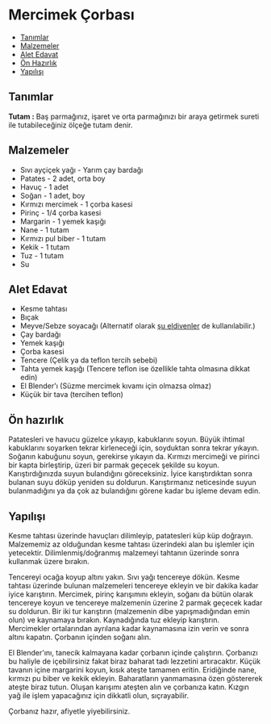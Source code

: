 # Mercimek Çorbası #

- [Tanımlar](#tanimlar)
- [Malzemeler](#malzemeler)
- [Alet Edavat](#alet-edavat)
- [Ön Hazırlık](#on-hazirlik)
- [Yapılışı](#yapilisi)

## Tanımlar ##

**Tutam :** Baş parmağınız, işaret ve orta parmağınızı bir araya getirmek sureti ile tutabileceğiniz ölçeğe tutam denir.

## Malzemeler ##

- Sıvı ayçiçek yağı - Yarım çay bardağı
- Patates - 2 adet, orta boy
- Havuç - 1 adet
- Soğan - 1 adet, boy
- Kırmızı mercimek - 1 çorba kasesi
- Pirinç - 1/4 çorba kasesi
- Margarin - 1 yemek kaşığı
- Nane - 1 tutam
- Kırmızı pul biber - 1 tutam
- Kekik - 1 tutam
- Tuz - 1 tutam
- Su

## Alet Edavat ##

- Kesme tahtası
- Bıçak
- Meyve/Sebze soyacağı (Alternatif olarak [şu eldivenler](http://urun.gittigidiyor.com/ev-bahce/patates-soyma-eldiveni-8-saniyede-patates-soyun-100515406) de kullanılabilir.)
- Çay bardağı
- Yemek kaşığı
- Çorba kasesi
- Tencere (Çelik ya da teflon tercih sebebi)
- Tahta yemek kaşığı (Tencere teflon ise özellikle tahta olmasına dikkat edin)
- El Blender'ı (Süzme mercimek kıvamı için olmazsa olmaz)
- Küçük bir tava (tercihen teflon)

## Ön hazırlık ##

Patatesleri ve havucu güzelce yıkayıp, kabuklarını soyun. Büyük ihtimal kabuklarını soyarken tekrar kirleneceği için, soyduktan sonra tekrar yıkayın. Soğanın kabuğunu soyun, gerekirse yıkayın da. Kırmızı mercimeği ve pirinci bir kapta birleştirip, üzeri bir parmak geçecek şekilde su koyun. Karıştırdığınızda suyun bulandığını göreceksiniz. İyice karıştırdıktan sonra bulanan suyu döküp yeniden su doldurun. Karıştırmanız neticesinde suyun bulanmadığını ya da çok az bulandığını görene kadar bu işleme devam edin.

## Yapılışı ##

Kesme tahtası üzerinde havuçları dilimleyip, patatesleri küp küp doğrayın. Malzememiz az olduğundan kesme tahtası üzerindeki alan bu işlemler için yetecektir. Dilimlenmiş/doğranmış malzemeyi tahtanın üzerinde sonra kullanmak üzere bırakın.

Tencereyi ocağa koyup altını yakın. Sıvı yağı tencereye dökün. Kesme tahtası üzerinde bulunan malzemeleri tencereye ekleyin ve bir dakika kadar iyice karıştırın. Mercimek, pirinç karışımını ekleyin, soğanı da bütün olarak tencereye koyun ve tencereye malzemenin üzerine 2 parmak geçecek kadar su doldurun. Bir iki tur karıştırın (malzemenin dibe yapışmadığından emin olun) ve kaynamaya bırakın. Kaynadığında tuz ekleyip karıştırın. Mercimekler ortalarından ayrılana kadar kaynamasına izin verin ve sonra altını kapatın. Çorbanın içinden soğanı alın.

El Blender'ını, tanecik kalmayana kadar çorbanın içinde çalıştırın. Çorbanızı bu haliyle de içebilirsiniz fakat biraz baharat tadı lezzetini artıracaktır. Küçük tavanın içine margarini koyun, kısık ateşte tamamen eritin. Eridiğinde nane, kırmızı pu biber ve kekik ekleyin. Baharatların yanmamasına özen göstererek ateşte biraz tutun. Oluşan karışımı ateşten alın ve çorbanıza katın. Kızgın yağ ile işlem yapacağınız için dikkatli olun, sıçrayabilir.

Çorbanız hazır, afiyetle yiyebilirsiniz.
